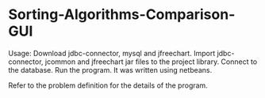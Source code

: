 # Sorting-Algorithms-Comparison-GUI
Usage:
Download jdbc-connector, mysql and jfreechart. Import jdbc-connector, jcommon and jfreechart jar files to the project library.
Connect to the database.
Run the program.
It was written using netbeans.

Refer to the problem definition for the details of the program.
